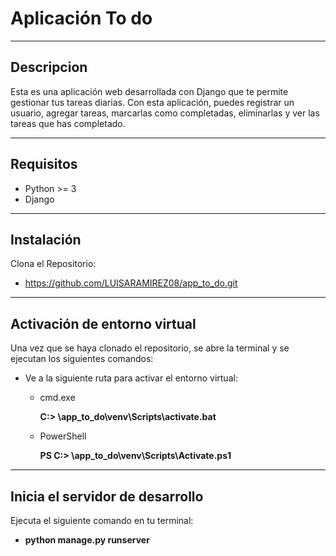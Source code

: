 # Aplicación To do 
***
## Descripcion
Esta es una aplicación web desarrollada con Django que te permite gestionar tus tareas diarias. Con esta aplicación, puedes registrar un usuario, agregar tareas, marcarlas como completadas, eliminarlas y ver las tareas que has completado.
***
## Requisitos
- Python >= 3
- Django

***
## Instalación 
Clona el Repositorio:

- https://github.com/LUISARAMIREZ08/app_to_do.git
***
## Activación de entorno virtual
Una vez que se haya clonado el repositorio, se abre la terminal y se ejecutan los siguientes comandos:
- Ve a la siguiente ruta para activar el entorno virtual:
  - cmd.exe
  
    **C:\> <venv>\app_to_do\venv\Scripts\activate.bat**

  - PowerShell

    **PS C:\> <venv>\app_to_do\venv\Scripts\Activate.ps1**
***
## Inicia el servidor de desarrollo
Ejecuta el siguiente comando en tu terminal:
  -  **python manage.py runserver**
